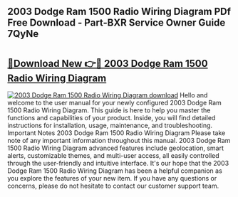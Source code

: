 ## 2003 Dodge Ram 1500 Radio Wiring Diagram PDf Free Download - Part-BXR Service Owner Guide 7QyNe

# <h2><a href="http://dfoyi4.blite.top/?on=2003+Dodge+Ram+1500+Radio+Wiring+Diagram">🔗Download New 👉🔴 2003 Dodge Ram 1500 Radio Wiring Diagram</a></h2>

[![2003 Dodge Ram 1500 Radio Wiring Diagram download](https://i.imgur.com/lujVjoI.png)](http://dfoyi4.blite.top/?on=2003+Dodge+Ram+1500+Radio+Wiring+Diagram)
Hello and welcome to the user manual for your newly configured 2003 Dodge Ram 1500 Radio Wiring Diagram. This guide is here to help you master the functions and capabilities of your product. Inside, you will find detailed instructions for installation, usage, maintenance, and troubleshooting. Important Notes 2003 Dodge Ram 1500 Radio Wiring Diagram Please take note of any important information throughout this manual. 2003 Dodge Ram 1500 Radio Wiring Diagram advanced features include geolocation, smart alerts, customizable themes, and multi-user access, all easily controlled through the user-friendly and intuitive interface. It's our hope that the 2003 Dodge Ram 1500 Radio Wiring Diagram has been a helpful companion as you explore the features of your new item. If you have any questions or concerns, please do not hesitate to contact our customer support team.
